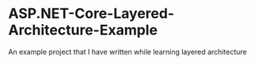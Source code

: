 # ASP.NET-Core-Layered-Architecture-Example
An example project that I have written while learning layered architecture
